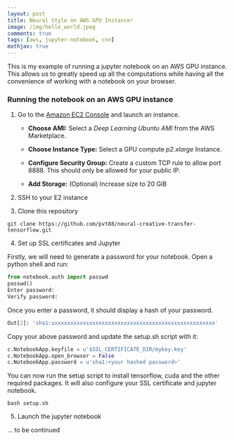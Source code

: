 ```yaml
---
layout: post
title: Neural Style on AWS GPU Instance!
image: /img/hello_world.jpeg
comments: true
tags: [aws, jupyter-notebook, cnn]
mathjax: true
---
```


This is my example of running a jupyter notebook on an AWS GPU instance. This allows us to greatly speed up all the computations while having all the convenience of working with a notebook on your browser.

### Running the notebook on an AWS GPU instance

1. Go to the [Amazon EC2 Console](https://console.aws.amazon.com/ec2/v2/) and launch an instance.

   * **Choose AMI:** Select a *Deep Learning Ubuntu AMI* from the AWS Marketplace.
   
   * **Choose Instance Type:** Select a GPU compute *p2.xlarge* Instance.
      
   * **Configure Security Group:** Create a custom TCP rule to allow port 8888. This should only be allowed for your public IP. 
   
   * **Add Storage:** (Optional) Increase size to 20 GiB
   
2. SSH to your E2 instance

3. Clone this repository
```
git clone https://github.com/pvt88/neural-creative-transfer-tensorflow.git
```

4. Set up SSL certificates and Jupyter

Firstly, we will need to generate a password for your notebook. Open a python shell and run:
```python
from notebook.auth import passwd
passwd()
Enter password:
Verify password:
```
Once you enter a password, it should display a hash of your password.
```python
Out[2]: 'sha1:xxxxxxxxxxxxxxxxxxxxxxxxxxxxxxxxxxxxxxxxxxxxxxxxxxxx'
```
Copy your above password and update the setup.sh script with it: 
```python
c.NotebookApp.keyfile = u'$SSL_CERTIFICATE_DIR/mykey.key'
c.NotebookApp.open_browser = False
c.NotebookApp.password = u'sha1:<your hashed password>'
```
You can now run the setup script to install tensorflow, cuda and the other required packages. It will also configure your SSL certificate and jupyter notebook.
```
bash setup.sh
```

5. Launch the jupyter notebook

... to be continued